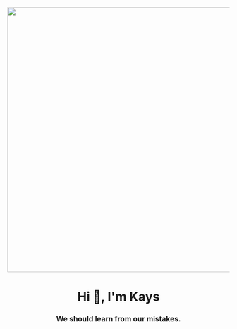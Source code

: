 <div id="header" align="center">
  <img src="https://i.pinimg.com/564x/f9/80/ae/f980aea3085ec749efbddd8a771a2255.jpg" width="600"
</div>

<h1 align="center">Hi 👋, I'm Kays</h1>
<h3 align="center">We should learn from our mistakes.</h3>

<p align="left">

</p>






  <!--<div id="badges"  align="center">
  <a href="https://www.youtube.com/@Kays_s_">
    <img src="https://img.shields.io/badge/YouTube-red?style=for-the-badge&logo=youtube&logoColor=white" alt="Youtube Badge"/>
  </a>
<a href="your-twitter-URL">
    <img src="https://img.shields.io/badge/Twitter-blue?style=for-the-badge&logo=twitter&logoColor=white" alt="Twitter Badge"/>
  </a>
  
  <br>
  
</div>-->



